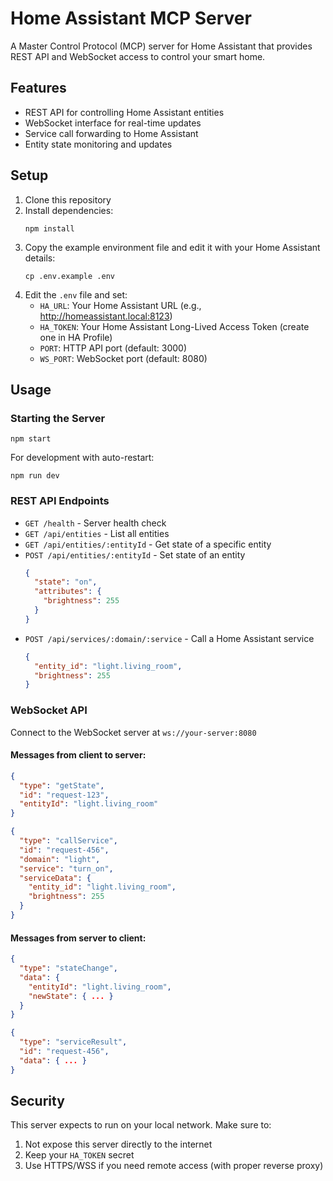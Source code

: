 # Home Assistant MCP Server

A Master Control Protocol (MCP) server for Home Assistant that provides REST API and WebSocket access to control your smart home.

## Features

- REST API for controlling Home Assistant entities
- WebSocket interface for real-time updates
- Service call forwarding to Home Assistant
- Entity state monitoring and updates

## Setup

1. Clone this repository
2. Install dependencies:
   ```
   npm install
   ```
3. Copy the example environment file and edit it with your Home Assistant details:
   ```
   cp .env.example .env
   ```
4. Edit the `.env` file and set:
   - `HA_URL`: Your Home Assistant URL (e.g., http://homeassistant.local:8123)
   - `HA_TOKEN`: Your Home Assistant Long-Lived Access Token (create one in HA Profile)
   - `PORT`: HTTP API port (default: 3000)
   - `WS_PORT`: WebSocket port (default: 8080)

## Usage

### Starting the Server

```
npm start
```

For development with auto-restart:
```
npm run dev
```

### REST API Endpoints

- `GET /health` - Server health check
- `GET /api/entities` - List all entities
- `GET /api/entities/:entityId` - Get state of a specific entity
- `POST /api/entities/:entityId` - Set state of an entity
  ```json
  {
    "state": "on",
    "attributes": {
      "brightness": 255
    }
  }
  ```
- `POST /api/services/:domain/:service` - Call a Home Assistant service
  ```json
  {
    "entity_id": "light.living_room",
    "brightness": 255
  }
  ```

### WebSocket API

Connect to the WebSocket server at `ws://your-server:8080`

#### Messages from client to server:

```json
{
  "type": "getState",
  "id": "request-123",
  "entityId": "light.living_room"
}
```

```json
{
  "type": "callService",
  "id": "request-456",
  "domain": "light",
  "service": "turn_on",
  "serviceData": {
    "entity_id": "light.living_room",
    "brightness": 255
  }
}
```

#### Messages from server to client:

```json
{
  "type": "stateChange",
  "data": {
    "entityId": "light.living_room",
    "newState": { ... }
  }
}
```

```json
{
  "type": "serviceResult",
  "id": "request-456",
  "data": { ... }
}
```

## Security

This server expects to run on your local network. Make sure to:

1. Not expose this server directly to the internet
2. Keep your `HA_TOKEN` secret
3. Use HTTPS/WSS if you need remote access (with proper reverse proxy) 